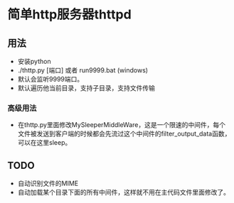 # 简单http服务器thttpd
## 用法
* 安装python
* ./thttp.py [端口] 或者 run9999.bat (windows)
* 默认会监听9999端口。
* 默认遍历他当前目录，支持子目录，支持文件传输

### 高级用法
* 在thttp.py里面修改MySleeperMiddleWare，这是一个限速的中间件，每个文件被发送到客户端的时候都会先流过这个中间件的filter_output_data函数，可以在这里sleep。

## TODO
* 自动识别文件的MIME
* 自动加载某个目录下面的所有中间件，这样就不用在主代码文件里面修改了。